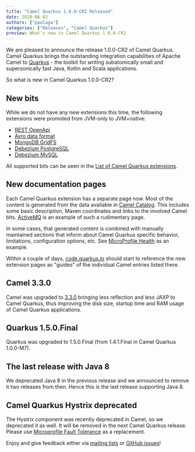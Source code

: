 ```yaml
---
title: "Camel Quarkus 1.0.0-CR2 Released"
date: 2020-06-02
authors: ["ppalaga"]
categories: ["Releases", "Camel Quarkus"]
preview: What's new in Camel Quarkus 1.0.0-CR2
---
```


We are pleased to announce the release 1.0.0-CR2 of Camel Quarkus. Camel Quarkus brings the outstanding integration
capabilities of Apache Camel to [Quarkus](https://quarkus.io/) - the toolkit for writing subatomically small and
supersonically fast Java, Kotlin and Scala applications.

So what is new in Camel Quarkus 1.0.0-CR2?

## New bits

While we do not have any new extensions this time, the following extensions were promoted from JVM-only to JVM+native:

* [REST OpenApi](/camel-quarkus/latest/reference/extensions/rest-openapi.html)
* [Avro data format](/camel-quarkus/latest/reference/extensions/avro.html)
* [MongoDB GridFS](/camel-quarkus/latest/reference/extensions/mongodb-gridfs.html)
* [Debezium PostgreSQL](/camel-quarkus/latest/reference/extensions/debezium-mysql.html)
* [Debezium MySQL](/camel-quarkus/latest/reference/extensions/debezium-mysql.html)

All supported bits can be seen in the [List of Camel Quarkus extensions](/camel-quarkus/latest/reference/index.html).

## New documentation pages

Each Camel Quarkus extension has a separate page now. Most of the content is generated from the data available in
[Camel Catalog](/manual/latest/camel-catalog.html). This includes some basic description, Maven
coordinates and links to the involved Camel bits.
[ActiveMQ](/camel-quarkus/latest/reference/extensions/activemq.html) is an example of such a rudimentary
page.

In some cases, that generated content is combined with manually maintained sections that inform about Camel
Quarkus specific behavior, limitations, configuration options, etc. See [MicroProfile Health](/camel-quarkus/latest/reference/extensions/microprofile-health.html) as an example.

Within a couple of days, [code.quarkus.io](https://code.quarkus.io/) should start to reference the new extension pages
as "guides" of the individual Camel entries listed there.

## Camel 3.3.0

Camel was upgraded to [3.3.0](/blog/2020/05/Camel33-Whatsnew/) bringing less reflection and less JAXP to
Camel Quarkus, thus improving the disk size, startup time and RAM usage of Camel Quarkus applications.

## Quarkus 1.5.0.Final

Quarkus was upgraded to 1.5.0.Final (from 1.4.1.Final in Camel Quarkus 1.0.0-M7).

## The last release with Java 8

We deprecated Java 8 in the previous release and we announced to remove it two releases from then. Hence this is
the last release supporting Java 8.

## Camel Quarkus Hystrix deprecated

The Hystrix component was recently deprecated in Camel, so we deprecated it as well. It will be removed in the next
Camel Quarkus release. Please use
[Microprofile Fault Tolerance](/camel-quarkus/latest/reference/extensions/microprofile-fault-tolerance.html)
as a replacement.

Enjoy and give feedback either via [mailing lists](/manual/latest/mailing-lists.html)
or [GitHub issues](https://github.com/apache/camel-quarkus/issues)!
